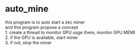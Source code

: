 # auto_mine

this program is to auto start a zec miner  
and this program propose a concept  
    1. create a thread to monitor GPU usge (here, monitor GPU MEM)  
    2. if the GPU is available, start miner  
    3. if not, stop the miner  
